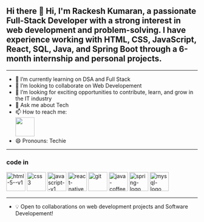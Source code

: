## Hi there 👋 Hi, I'm Rackesh Kumaran, a passionate  Full-Stack Developer with a strong interest in web development and problem-solving. I have experience working with HTML, CSS, JavaScript, React, SQL, Java, and Spring Boot through a 6-month internship and personal projects.
---
- 🌱 I’m currently learning on DSA and Full Stack 
- 👯 I’m looking to collaborate on Web Developement
- 🤔 I’m looking for exciting opportunities to contribute, learn, and grow in the IT industry
- 💬 Ask me about Tech
- 📫 How to reach me: 
<br/> [<img height="50" width="50" src="https://img.shields.io/badge/LinkedIn-0077B5?style=for-the-badge&logo=linkedin&logoColor=white" />](www.linkedin.com/in/rackeshkumaran03)
- 😄 Pronouns: Techie
---
### code in 
<img width="50" height="50" src="https://img.icons8.com/color/48/html-5--v1.png" alt="html-5--v1"/> <img width="50" height="50" src="https://img.icons8.com/color/48/css3.png" alt="css3"/>
<img width="50" height="50" src="https://img.icons8.com/color/48/javascript--v1.png" alt="javascript--v1"/> <img width="50" height="50" src="https://img.icons8.com/color/48/react-native.png" alt="react-native"/> <img width="50" height="50" src="https://img.icons8.com/color/48/git.png" alt="git"/> <img width="50" height="50" src="https://img.icons8.com/color/48/java-coffee-cup-logo--v1.png" alt="java-coffee-cup-logo--v1"/> <img width="50" height="50" src="https://img.icons8.com/color/48/spring-logo.png" alt="spring-logo"/> <img width="50" height="50" src="https://img.icons8.com/color/48/mysql-logo.png" alt="mysql-logo"/>

---
- 💡 Open to collaborations on web development projects and  Software Developement!
  






